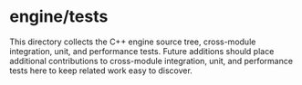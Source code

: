 # engine/tests

This directory collects the C++ engine source tree, cross-module integration, unit, and performance tests.
Future additions should place additional contributions to cross-module integration, unit, and performance tests here to keep related work easy to discover.
